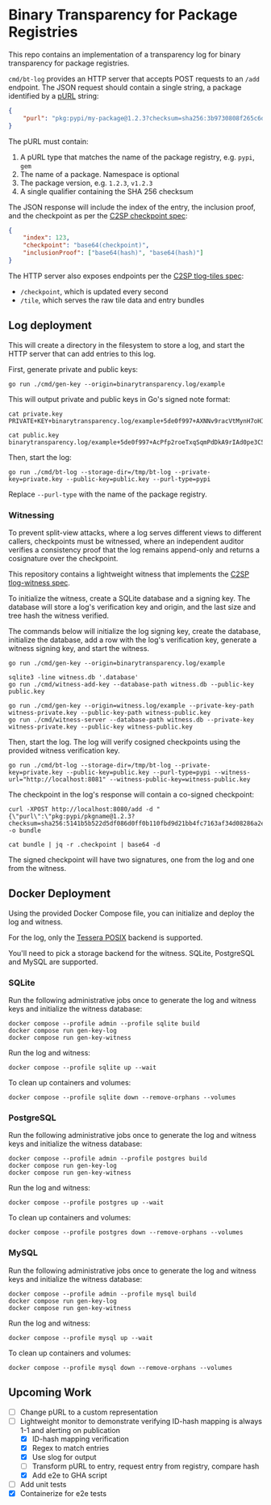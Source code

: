 # Binary Transparency for Package Registries

This repo contains an implementation of a transparency log for binary transparency
for package registries.

`cmd/bt-log` provides an HTTP server that accepts POST requests to an `/add` endpoint.
The JSON request should contain a single string, a package identified by a
[pURL](https://github.com/package-url/purl-spec/) string:

```json
{
    "purl": "pkg:pypi/my-package@1.2.3?checksum=sha256:3b9730808f265c6d174662668435c4cf1fc9ddcd369831a646fa84bff8594f0c"
}
```

The pURL must contain:

1. A pURL type that matches the name of the package registry, e.g. `pypi`, `gem`
2. The name of a package. Namespace is optional
3. The package version, e.g. `1.2.3`, `v1.2.3`
4. A single qualifier containing the SHA 256 checksum

The JSON response will include the index of the entry, the inclusion proof, and the checkpoint
as per the [C2SP checkpoint spec](https://github.com/C2SP/C2SP/blob/main/tlog-checkpoint.md):

```json
{
    "index": 123,
    "checkpoint": "base64(checkpoint)",
    "inclusionProof": ["base64(hash)", "base64(hash)"]
}
```

The HTTP server also exposes endpoints per the [C2SP tlog-tiles spec](https://github.com/C2SP/C2SP/blob/main/tlog-tiles.md):

* `/checkpoint`, which is updated every second
* `/tile`, which serves the raw tile data and entry bundles

## Log deployment

This will create a directory in the filesystem to store a log, and start the HTTP server
that can add entries to this log.

First, generate private and public keys:

```shell
go run ./cmd/gen-key --origin=binarytransparency.log/example
```

This will output private and public keys in Go's signed note format:

```shell
cat private.key
PRIVATE+KEY+binarytransparency.log/example+5de0f997+AXNNv9racVtMynH7oHIogZ4xS5sAIHBl47hlrcf6vsfu

cat public.key
binarytransparency.log/example+5de0f997+AcPfp2roeTxqSqmPdDkA9rIAd0pe3C5Je6Rze2SqBDUp
```

Then, start the log:

```shell
go run ./cmd/bt-log --storage-dir=/tmp/bt-log --private-key=private.key --public-key=public.key --purl-type=pypi
```

Replace `--purl-type` with the name of the package registry.

### Witnessing

To prevent split-view attacks, where a log serves different views to different callers,
checkpoints must be witnessed, where an independent auditor verifies a consistency proof
that the log remains append-only and returns a cosignature over the checkpoint.

This repository contains a lightweight witness that implements the
[C2SP tlog-witness spec](https://github.com/C2SP/C2SP/blob/main/tlog-witness.md).

To initialize the witness, create a SQLite database and a signing key. The database will store
a log's verification key and origin, and the last size and tree hash the witness verified.

The commands below will initialize the log signing key, create the database, initialize the database, add a row with the
log's verification key, generate a witness signing key, and start the witness.

```shell
go run ./cmd/gen-key --origin=binarytransparency.log/example

sqlite3 -line witness.db '.database'
go run ./cmd/witness-add-key --database-path witness.db --public-key public.key

go run ./cmd/gen-key --origin=witness.log/example --private-key-path witness-private.key --public-key-path witness-public.key
go run ./cmd/witness-server --database-path witness.db --private-key witness-private.key --public-key witness-public.key
```

Then, start the log. The log will verify cosigned checkpoints using the provided witness verification key.

```shell
go run ./cmd/bt-log --storage-dir=/tmp/bt-log --private-key=private.key --public-key=public.key --purl-type=pypi --witness-url="http://localhost:8081" --witness-public-key=witness-public.key
```

The checkpoint in the log's response will contain a co-signed checkpoint:

```shell
curl -XPOST http://localhost:8080/add -d "{\"purl\":\"pkg:pypi/pkgname@1.2.3?checksum=sha256:5141b5b522d5df086d0ff0b110fbd9d21bb4fc7163af34d08286a2e846f6be92\"}" -o bundle

cat bundle | jq -r .checkpoint | base64 -d
```

The signed checkpoint will have two signatures, one from the log and one from the witness.

## Docker Deployment

Using the provided Docker Compose file, you can initialize and deploy the log and witness.

For the log, only the [Tessera POSIX](https://github.com/transparency-dev/tessera/tree/main/storage/posix)
backend is supported.

You'll need to pick a storage backend for the witness. SQLite, PostgreSQL and MySQL are supported.

### SQLite

Run the following administrative jobs once to generate the log and witness keys and initialize the witness database:

```shell
docker compose --profile admin --profile sqlite build
docker compose run gen-key-log
docker compose run gen-key-witness
```

Run the log and witness:

```shell
docker compose --profile sqlite up --wait
```

To clean up containers and volumes:

```shell
docker compose --profile sqlite down --remove-orphans --volumes
```

### PostgreSQL

Run the following administrative jobs once to generate the log and witness keys and initialize the witness database:

```shell
docker compose --profile admin --profile postgres build
docker compose run gen-key-log
docker compose run gen-key-witness
```

Run the log and witness:

```shell
docker compose --profile postgres up --wait
```

To clean up containers and volumes:

```shell
docker compose --profile postgres down --remove-orphans --volumes
```

### MySQL

Run the following administrative jobs once to generate the log and witness keys and initialize the witness database:

```shell
docker compose --profile admin --profile mysql build
docker compose run gen-key-log
docker compose run gen-key-witness
```

Run the log and witness:

```shell
docker compose --profile mysql up --wait
```

To clean up containers and volumes:

```shell
docker compose --profile mysql down --remove-orphans --volumes
```

## Upcoming Work

* [ ] Change pURL to a custom representation
* [ ] Lightweight monitor to demonstrate verifying ID-hash mapping is always 1-1 and alerting on publication
  * [x] ID-hash mapping verification
  * [x] Regex to match entries
  * [x] Use slog for output
  * [ ] Transform pURL to entry, request entry from registry, compare hash
  * [x] Add e2e to GHA script
* [ ] Add unit tests
* [x] Containerize for e2e tests
